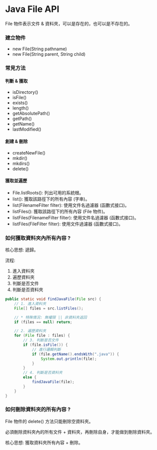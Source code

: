 # Java File API

File 物件表示文件 & 資料夾，可以是存在的，也可以是不存在的。

### 建立物件

- new File(String pathname)
- new File(String parent, String child)

### 常見方法

#### 判斷 & 獲取

- isDirectory()
- isFile()
- exists()
- length()
- getAbsolutePath()
- getPath()
- getName()
- lastModified()

#### 創建 & 刪除

- createNewFile()
- mkdir()
- mkdirs()
- delete()

#### 獲取並遍歷

- File.listRoots(): 列出可用的系統根。
- list(): 獲取該路徑下的所有內容 (字串)。
- list(FilenameFilter filter): 使用文件名過濾器 (函數式接口)。
- listFiles(): 獲取該路徑下的所有內容 (File 物件)。
- listFiles(FilenameFilter filter): 使用文件名過濾器 (函數式接口)。
- listFiles(FileFilter filter): 使用文件過濾器 (函數式接口)。


### 如何獲取資料夾內所有內容 ? 

核心思想: 遞歸。

流程:

1. 進入資料夾
2. 遍歷資料夾
3. 判斷是否文件
4. 判斷是否資料夾

```java
public static void findJavaFile(File src) {
    // 1. 進入資料夾
    File[] files = src.listFiles();

    // * 特殊情況: 無權限 || 非資料夾返回
    if (files == null) return;

    // 2. 遍歷資料夾
    for (File file : files) {
        // 3. 判斷是否文件
        if (file.isFile()) {
            // 進行邏輯判斷
            if (file.getName().endsWith(".java")) {
                System.out.println(file);
            }
        }
        // 4. 判斷是否資料夾
        else {
            findJavaFile(file);
        }
    }
}
```

### 如何刪除資料夾的所有內容 ? 

File 物件的 delete() 方法只能刪除空資料夾。

必須刪除資料夾內的所有文件 + 資料夾，再刪除自身，才能做到刪除資料夾。

核心思想: 獲取資料夾所有內容 + 刪除。
